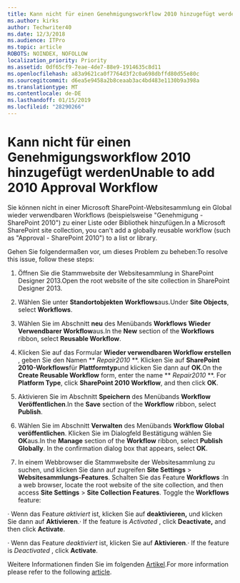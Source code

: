 ```yaml
---
title: Kann nicht für einen Genehmigungsworkflow 2010 hinzugefügt werden
ms.author: kirks
author: Techwriter40
ms.date: 12/3/2018
ms.audience: ITPro
ms.topic: article
ROBOTS: NOINDEX, NOFOLLOW
localization_priority: Priority
ms.assetid: 0df65cf9-7eae-4de7-88e9-1914635c8d11
ms.openlocfilehash: a83a9621ca0f7764d3f2c0a698dbffd80d55e80c
ms.sourcegitcommit: d6ea5e9458a2b8ceaab3ac4bd483e1130b9a398a
ms.translationtype: MT
ms.contentlocale: de-DE
ms.lasthandoff: 01/15/2019
ms.locfileid: "28290266"
---
```

# <a name="unable-to-add-2010-approval-workflow"></a><span data-ttu-id="54993-102">Kann nicht für einen Genehmigungsworkflow 2010 hinzugefügt werden</span><span class="sxs-lookup"><span data-stu-id="54993-102">Unable to add 2010 Approval Workflow</span></span>

<span data-ttu-id="54993-103">Sie können nicht in einer Microsoft SharePoint-Websitesammlung ein Global wieder verwendbaren Workflows (beispielsweise "Genehmigung - SharePoint 2010") zu einer Liste oder Bibliothek hinzufügen.</span><span class="sxs-lookup"><span data-stu-id="54993-103">In a Microsoft SharePoint site collection, you can't add a globally reusable workflow (such as "Approval - SharePoint 2010") to a list or library.</span></span>
  
<span data-ttu-id="54993-104">Gehen Sie folgendermaßen vor, um dieses Problem zu beheben:</span><span class="sxs-lookup"><span data-stu-id="54993-104">To resolve this issue, follow these steps:</span></span> 
  
1. <span data-ttu-id="54993-105">Öffnen Sie die Stammwebsite der Websitesammlung in SharePoint Designer 2013.</span><span class="sxs-lookup"><span data-stu-id="54993-105">Open the root website of the site collection in SharePoint Designer 2013.</span></span>
  
2. <span data-ttu-id="54993-106">Wählen Sie unter **Standortobjekten** **Workflows**aus.</span><span class="sxs-lookup"><span data-stu-id="54993-106">Under **Site Objects**, select **Workflows**.</span></span> 
  
3. <span data-ttu-id="54993-107">Wählen Sie im Abschnitt **neu** des Menübands **Workflows** **Wieder Verwendbarer Workflow**aus.</span><span class="sxs-lookup"><span data-stu-id="54993-107">In the **New** section of the **Workflows** ribbon, select **Reusable Workflow**.</span></span> 
  
4. <span data-ttu-id="54993-p101">Klicken Sie auf das Formular **Wieder verwendbaren Workflow erstellen** , geben Sie den Namen \*\* *Repair2010* \*\*. Klicken Sie auf **SharePoint 2010-Workflows**für **Plattformtyp**und klicken Sie dann auf **OK**.</span><span class="sxs-lookup"><span data-stu-id="54993-p101">On the **Create Reusable Workflow** form, enter the name \*\* *Repair2010* \*\*. For **Platform Type**, click **SharePoint 2010 Workflow**, and then click **OK**.</span></span> 
  
1. <span data-ttu-id="54993-110">Aktivieren Sie im Abschnitt **Speichern** des Menübands **Workflow** **Veröffentlichen**.</span><span class="sxs-lookup"><span data-stu-id="54993-110">In the **Save** section of the **Workflow** ribbon, select **Publish**.</span></span> 
  
2. <span data-ttu-id="54993-p102">Wählen Sie im Abschnitt **Verwalten** des Menübands **Workflow** **Global veröffentlichen**. Klicken Sie im Dialogfeld Bestätigung wählen Sie **OK**aus.</span><span class="sxs-lookup"><span data-stu-id="54993-p102">In the **Manage** section of the **Workflow** ribbon, select **Publish Globally**. In the confirmation dialog box that appears, select **OK**.</span></span> 
  
3. <span data-ttu-id="54993-p103">In einem Webbrowser die Stammwebsite der Websitesammlung zu suchen, und klicken Sie dann auf zugreifen **Site Settings** \> **Websitesammlungs-Features**. Schalten Sie das Feature **Workflows** :</span><span class="sxs-lookup"><span data-stu-id="54993-p103">In a web browser, locate the root website of the site collection, and then access **Site Settings** \> **Site Collection Features**. Toggle the **Workflows** feature:</span></span> 
  
<span data-ttu-id="54993-115">· Wenn das Feature *aktiviert* ist, klicken Sie auf **deaktivieren,** und klicken Sie dann auf **Aktivieren**.</span><span class="sxs-lookup"><span data-stu-id="54993-115">· If the feature is  *Activated*  , click **Deactivate,** and then click **Activate**.</span></span> 
  
<span data-ttu-id="54993-116">· Wenn das Feature *deaktiviert* ist, klicken Sie auf **Aktivieren**.</span><span class="sxs-lookup"><span data-stu-id="54993-116">· If the feature is  *Deactivated*  , click **Activate**.</span></span> 
  
<span data-ttu-id="54993-117">Weitere Informationen finden Sie im folgenden [Artikel](https://go.microsoft.com/fwlink/?linkid=2047770&amp;clcid=0x409).</span><span class="sxs-lookup"><span data-stu-id="54993-117">For more information please refer to the following [article](https://go.microsoft.com/fwlink/?linkid=2047770&amp;clcid=0x409).</span></span>
  

